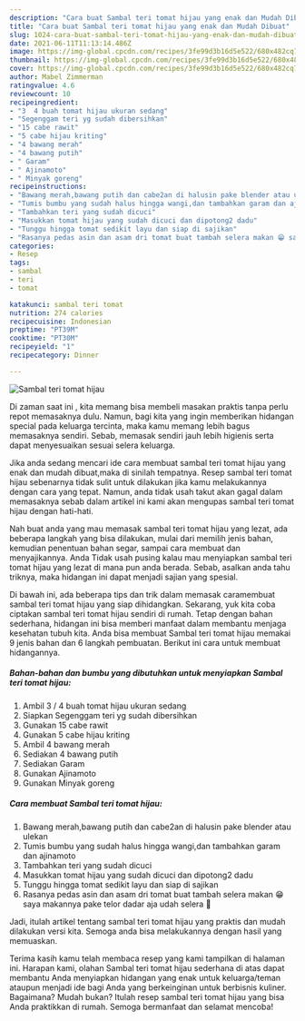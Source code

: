 ```yaml
---
description: "Cara buat Sambal teri tomat hijau yang enak dan Mudah Dibuat"
title: "Cara buat Sambal teri tomat hijau yang enak dan Mudah Dibuat"
slug: 1024-cara-buat-sambal-teri-tomat-hijau-yang-enak-dan-mudah-dibuat
date: 2021-06-11T11:13:14.486Z
image: https://img-global.cpcdn.com/recipes/3fe99d3b16d5e522/680x482cq70/sambal-teri-tomat-hijau-foto-resep-utama.jpg
thumbnail: https://img-global.cpcdn.com/recipes/3fe99d3b16d5e522/680x482cq70/sambal-teri-tomat-hijau-foto-resep-utama.jpg
cover: https://img-global.cpcdn.com/recipes/3fe99d3b16d5e522/680x482cq70/sambal-teri-tomat-hijau-foto-resep-utama.jpg
author: Mabel Zimmerman
ratingvalue: 4.6
reviewcount: 10
recipeingredient:
- "3  4 buah tomat hijau ukuran sedang"
- "Segenggam teri yg sudah dibersihkan"
- "15 cabe rawit"
- "5 cabe hijau kriting"
- "4 bawang merah"
- "4 bawang putih"
- " Garam"
- " Ajinamoto"
- " Minyak goreng"
recipeinstructions:
- "Bawang merah,bawang putih dan cabe2an di halusin pake blender atau ulekan"
- "Tumis bumbu yang sudah halus hingga wangi,dan tambahkan garam dan ajinamoto"
- "Tambahkan teri yang sudah dicuci"
- "Masukkan tomat hijau yang sudah dicuci dan dipotong2 dadu"
- "Tunggu hingga tomat sedikit layu dan siap di sajikan"
- "Rasanya pedas asin dan asam dri tomat buat tambah selera makan 😁 saya makannya pake telor dadar aja udah selera 🤭"
categories:
- Resep
tags:
- sambal
- teri
- tomat

katakunci: sambal teri tomat 
nutrition: 274 calories
recipecuisine: Indonesian
preptime: "PT39M"
cooktime: "PT30M"
recipeyield: "1"
recipecategory: Dinner

---
```



![Sambal teri tomat hijau](https://img-global.cpcdn.com/recipes/3fe99d3b16d5e522/680x482cq70/sambal-teri-tomat-hijau-foto-resep-utama.jpg)

Di zaman  saat ini , kita memang bisa membeli masakan praktis tanpa perlu repot memasaknya dulu. Namun, bagi kita yang ingin memberikan hidangan special pada keluarga tercinta, maka kamu memang lebih bagus memasaknya sendiri. Sebab, memasak sendiri jauh lebih higienis serta dapat menyesuaikan sesuai selera keluarga.

Jika anda sedang mencari ide cara membuat sambal teri tomat hijau yang enak dan mudah dibuat,maka di sinilah tempatnya. Resep sambal teri tomat hijau  sebenarnya tidak sulit untuk dilakukan jika kamu melakukannya dengan cara yang tepat. Namun, anda tidak usah takut akan gagal dalam memasaknya 
sebab dalam artikel ini kami akan mengupas sambal teri tomat hijau dengan hati-hati.  



Nah buat anda yang mau memasak sambal teri tomat hijau yang lezat, ada beberapa langkah yang bisa dilakukan, mulai dari memilih jenis bahan, kemudian penentuan bahan segar, sampai cara membuat dan menyajikannya. Anda Tidak usah pusing kalau mau menyiapkan sambal teri tomat hijau yang lezat di mana pun anda berada. Sebab, asalkan anda  tahu triknya, maka hidangan ini dapat menjadi sajian yang spesial.

Di bawah ini, ada beberapa tips dan trik dalam memasak caramembuat sambal teri tomat hijau yang siap dihidangkan. Sekarang, yuk kita coba ciptakan sambal teri tomat hijau sendiri di rumah. Tetap dengan bahan sederhana, hidangan ini bisa memberi manfaat dalam membantu menjaga kesehatan tubuh kita. Anda bisa membuat Sambal teri tomat hijau memakai 9 jenis bahan dan 6 langkah pembuatan. Berikut ini cara untuk membuat hidangannya.

<!--inarticleads1-->

##### Bahan-bahan dan bumbu yang dibutuhkan untuk menyiapkan Sambal teri tomat hijau:

1. Ambil 3 / 4 buah tomat hijau ukuran sedang
1. Siapkan Segenggam teri yg sudah dibersihkan
1. Gunakan 15 cabe rawit
1. Gunakan 5 cabe hijau kriting
1. Ambil 4 bawang merah
1. Sediakan 4 bawang putih
1. Sediakan  Garam
1. Gunakan  Ajinamoto
1. Gunakan  Minyak goreng




<!--inarticleads2-->

##### Cara membuat Sambal teri tomat hijau:

1. Bawang merah,bawang putih dan cabe2an di halusin pake blender atau ulekan
1. Tumis bumbu yang sudah halus hingga wangi,dan tambahkan garam dan ajinamoto
1. Tambahkan teri yang sudah dicuci
1. Masukkan tomat hijau yang sudah dicuci dan dipotong2 dadu
1. Tunggu hingga tomat sedikit layu dan siap di sajikan
1. Rasanya pedas asin dan asam dri tomat buat tambah selera makan 😁 saya makannya pake telor dadar aja udah selera 🤭




Jadi, itulah artikel tentang  sambal teri tomat hijau  yang praktis dan mudah dilakukan versi kita. Semoga anda bisa melakukannya dengan hasil yang memuaskan. 

Terima kasih kamu telah membaca resep yang kami tampilkan di halaman ini. Harapan kami, olahan  Sambal teri tomat hijau sederhana di atas dapat membantu Anda menyiapkan hidangan yang enak untuk keluarga/teman ataupun menjadi ide bagi Anda yang berkeinginan untuk berbisnis kuliner. Bagaimana? Mudah bukan? Itulah resep sambal teri tomat hijau yang bisa Anda praktikkan di rumah. Semoga bermanfaat dan selamat mencoba!

